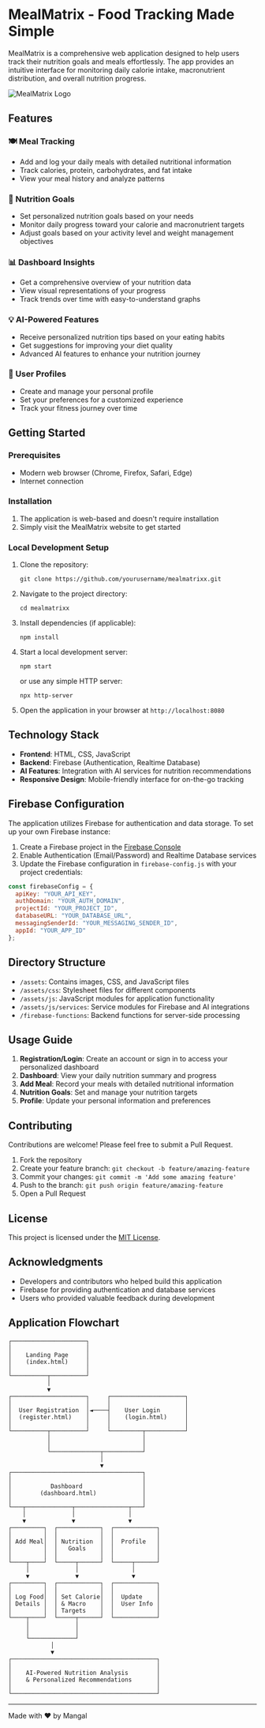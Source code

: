 # MealMatrix - Food Tracking Made Simple

MealMatrix is a comprehensive web application designed to help users track their nutrition goals and meals effortlessly. The app provides an intuitive interface for monitoring daily calorie intake, macronutrient distribution, and overall nutrition progress.

![MealMatrix Logo](./assets/mealmatrixx_logo.png)

## Features

### 🍽️ Meal Tracking
- Add and log your daily meals with detailed nutritional information
- Track calories, protein, carbohydrates, and fat intake
- View your meal history and analyze patterns

### 🎯 Nutrition Goals
- Set personalized nutrition goals based on your needs
- Monitor daily progress toward your calorie and macronutrient targets
- Adjust goals based on your activity level and weight management objectives

### 📊 Dashboard Insights
- Get a comprehensive overview of your nutrition data 
- View visual representations of your progress
- Track trends over time with easy-to-understand graphs

### 💡 AI-Powered Features
- Receive personalized nutrition tips based on your eating habits
- Get suggestions for improving your diet quality
- Advanced AI features to enhance your nutrition journey

### 👤 User Profiles
- Create and manage your personal profile
- Set your preferences for a customized experience
- Track your fitness journey over time

## Getting Started

### Prerequisites
- Modern web browser (Chrome, Firefox, Safari, Edge)
- Internet connection

### Installation
1. The application is web-based and doesn't require installation
2. Simply visit the MealMatrix website to get started

### Local Development Setup
1. Clone the repository:
   ```
   git clone https://github.com/yourusername/mealmatrixx.git
   ```

2. Navigate to the project directory:
   ```
   cd mealmatrixx
   ```

3. Install dependencies (if applicable):
   ```
   npm install
   ```

4. Start a local development server:
   ```
   npm start
   ```
   or use any simple HTTP server:
   ```
   npx http-server
   ```

5. Open the application in your browser at `http://localhost:8080`

## Technology Stack

- **Frontend**: HTML, CSS, JavaScript
- **Backend**: Firebase (Authentication, Realtime Database)
- **AI Features**: Integration with AI services for nutrition recommendations
- **Responsive Design**: Mobile-friendly interface for on-the-go tracking

## Firebase Configuration

The application utilizes Firebase for authentication and data storage. To set up your own Firebase instance:

1. Create a Firebase project in the [Firebase Console](https://console.firebase.google.com/)
2. Enable Authentication (Email/Password) and Realtime Database services
3. Update the Firebase configuration in `firebase-config.js` with your project credentials:

```javascript
const firebaseConfig = {
  apiKey: "YOUR_API_KEY",
  authDomain: "YOUR_AUTH_DOMAIN",
  projectId: "YOUR_PROJECT_ID",
  databaseURL: "YOUR_DATABASE_URL",
  messagingSenderId: "YOUR_MESSAGING_SENDER_ID",
  appId: "YOUR_APP_ID"
};
```

## Directory Structure

- `/assets`: Contains images, CSS, and JavaScript files
- `/assets/css`: Stylesheet files for different components
- `/assets/js`: JavaScript modules for application functionality
- `/assets/js/services`: Service modules for Firebase and AI integrations
- `/firebase-functions`: Backend functions for server-side processing

## Usage Guide

1. **Registration/Login**: Create an account or sign in to access your personalized dashboard
2. **Dashboard**: View your daily nutrition summary and progress
3. **Add Meal**: Record your meals with detailed nutritional information
4. **Nutrition Goals**: Set and manage your nutrition targets
5. **Profile**: Update your personal information and preferences

## Contributing

Contributions are welcome! Please feel free to submit a Pull Request.

1. Fork the repository
2. Create your feature branch: `git checkout -b feature/amazing-feature`
3. Commit your changes: `git commit -m 'Add some amazing feature'`
4. Push to the branch: `git push origin feature/amazing-feature`
5. Open a Pull Request

## License

This project is licensed under the [MIT License](LICENSE).

## Acknowledgments

- Developers and contributors who helped build this application
- Firebase for providing authentication and database services
- Users who provided valuable feedback during development

## Application Flowchart

```
┌─────────────────────┐
│                     │
│    Landing Page     │
│    (index.html)     │
│                     │
└──────────┬──────────┘
           │
           ▼
┌─────────────────────┐     ┌─────────────────────┐
│                     │     │                     │
│  User Registration  │◄────┤    User Login       │
│  (register.html)    │     │    (login.html)     │
│                     │     │                     │
└──────────┬──────────┘     └─────────┬───────────┘
           │                          │
           │                          │
           └──────────────┬───────────┘
                          │
                          ▼
┌─────────────────────────────────────┐
│                                     │
│           Dashboard                 │
│        (dashboard.html)             │
│                                     │
└───┬─────────────┬───────────────┬───┘
    │             │               │
    ▼             ▼               ▼
┌─────────┐  ┌────────────┐  ┌────────────┐
│         │  │            │  │            │
│ Add Meal│  │ Nutrition  │  │  Profile   │
│         │  │   Goals    │  │            │
│         │  │            │  │            │
└────┬────┘  └─────┬──────┘  └─────┬──────┘
     │             │               │
     ▼             ▼               ▼
┌─────────┐  ┌────────────┐  ┌────────────┐
│         │  │            │  │            │
│ Log Food│  │ Set Calorie│  │  Update    │
│ Details │  │ & Macro    │  │  User Info │
│         │  │ Targets    │  │            │
└────┬────┘  └─────┬──────┘  └────────────┘
     │             │
     │             │
     └─────────────┘
            │
            ▼
┌─────────────────────────────────────────┐
│                                         │
│    AI-Powered Nutrition Analysis        │
│    & Personalized Recommendations       │
│                                         │
└─────────────────────────────────────────┘
```

---

Made with ❤️ by Mangal
